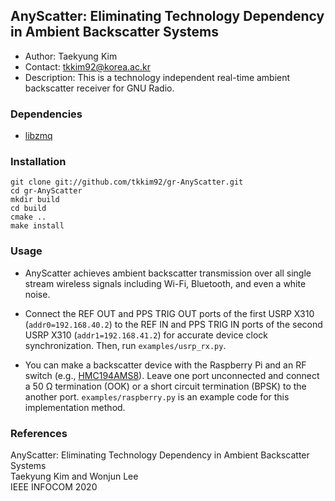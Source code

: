 ## AnyScatter: Eliminating Technology Dependency in Ambient Backscatter Systems
- Author: Taekyung Kim
- Contact: tkkim92@korea.ac.kr
- Description:  This is a technology independent real-time ambient backscatter receiver for GNU Radio.

### Dependencies
- [libzmq](https://github.com/zeromq/libzmq)

### Installation

```
git clone git://github.com/tkkim92/gr-AnyScatter.git
cd gr-AnyScatter
mkdir build
cd build
cmake ..
make install
```

### Usage 

- AnyScatter achieves ambient backscatter transmission over all single stream wireless signals including Wi-Fi, Bluetooth, and even a white noise.

- Connect the REF OUT and PPS TRIG OUT ports of the first USRP X310 (```addr0=192.168.40.2```) to the REF IN and PPS TRIG IN ports of the second USRP X310 (```addr1=192.168.41.2```) for accurate device clock synchronization. Then, run ```examples/usrp_rx.py```.

- You can make a backscatter device with the Raspberry Pi and an RF switch (e.g., [HMC194AMS8](https://www.analog.com/media/en/technical-documentation/data-sheets/hmc194a.pdf)). Leave one port unconnected and connect a 50 Ω termination (OOK) or a short circuit termination (BPSK) to the another port. ```examples/raspberry.py``` is an example code for this implementation method.

### References
AnyScatter: Eliminating Technology Dependency in Ambient Backscatter Systems<br>
Taekyung Kim and Wonjun Lee<br>
IEEE INFOCOM 2020
